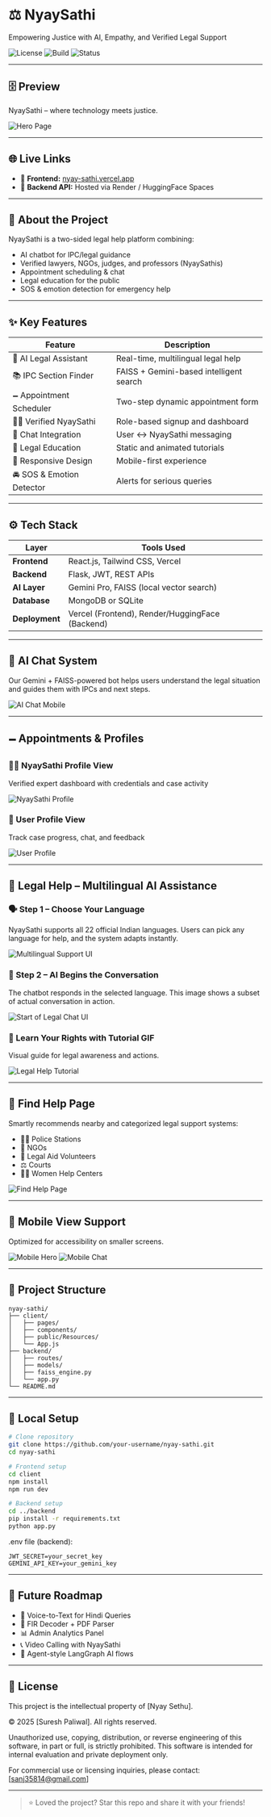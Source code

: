 # ⚖️ NyaySathi
Empowering Justice with AI, Empathy, and Verified Legal Support

![License](https://img.shields.io/badge/License-MIT-blue.svg)
![Build](https://img.shields.io/badge/Build-Flask%20%7C%20React%20%7C%20Gemini%20%7C%20FAISS-blueviolet)
![Status](https://img.shields.io/badge/Status-Beta-green)

---

## 🗄️ Preview
NyaySathi – where technology meets justice.

![Hero Page](public/Resources/hero_page.png)

---

## 🌐 Live Links
- 🚀 **Frontend:** [nyay-sathi.vercel.app](https://nyay-sathi.vercel.app)
- 🧠 **Backend API:** Hosted via Render / HuggingFace Spaces

---

## 🧐 About the Project
NyaySathi is a two-sided legal help platform combining:
- AI chatbot for IPC/legal guidance
- Verified lawyers, NGOs, judges, and professors (NyaySathis)
- Appointment scheduling & chat
- Legal education for the public
- SOS & emotion detection for emergency help

---

## ✨ Key Features
| Feature                     | Description |
|----------------------------|-------------|
| 🧠 AI Legal Assistant       | Real-time, multilingual legal help |
| 📚 IPC Section Finder       | FAISS + Gemini-based intelligent search |
| 🗕️ Appointment Scheduler    | Two-step dynamic appointment form |
| 👨‍⚖️ Verified NyaySathi     | Role-based signup and dashboard |
| 💬 Chat Integration         | User ↔ NyaySathi messaging |
| 💾 Legal Education          | Static and animated tutorials |
| 📱 Responsive Design        | Mobile-first experience |
| 🚘 SOS & Emotion Detector   | Alerts for serious queries |

---

## ⚙️ Tech Stack
| Layer        | Tools Used |
|--------------|------------|
| **Frontend** | React.js, Tailwind CSS, Vercel |
| **Backend**  | Flask, JWT, REST APIs |
| **AI Layer** | Gemini Pro, FAISS (local vector search) |
| **Database** | MongoDB or SQLite |
| **Deployment** | Vercel (Frontend), Render/HuggingFace (Backend) |

---

## 🧐 AI Chat System
Our Gemini + FAISS-powered bot helps users understand the legal situation and guides them with IPCs and next steps.

![AI Chat Mobile](public/Resources/mobile_chat_page.png)

---

## 🗕️ Appointments & Profiles
### 👨‍⚖️ NyaySathi Profile View
Verified expert dashboard with credentials and case activity

![NyaySathi Profile](public/Resources/nyaysathi_profile.png)

### 👤 User Profile View
Track case progress, chat, and feedback

![User Profile](public/Resources/user_profile.png)

---

## 📘 Legal Help – Multilingual AI Assistance
### 🗣️ Step 1 – Choose Your Language
NyaySathi supports all 22 official Indian languages. Users can pick any language for help, and the system adapts instantly.

![Multilingual Support UI](public/Resources/legal_help_1.png)

### 🧠 Step 2 – AI Begins the Conversation
The chatbot responds in the selected language. This image shows a subset of actual conversation in action.

![Start of Legal Chat UI](public/Resources/legal_help_2.png)

### 🎥 Learn Your Rights with Tutorial GIF
Visual guide for legal awareness and actions.

![Legal Help Tutorial](public/Resources/legal_help_tut.gif)

---

## 🧭 Find Help Page
Smartly recommends nearby and categorized legal support systems:
- 👮‍♂️ Police Stations
- 🏢 NGOs
- 🤝 Legal Aid Volunteers
- ⚖️ Courts
- 👩‍⚖️ Women Help Centers

![Find Help Page](public/Resources/find_help_page.png)

---

## 📱 Mobile View Support
Optimized for accessibility on smaller screens.

![Mobile Hero](public/Resources/mobile_hero_page.png)
![Mobile Chat](public/Resources/mobile_chat_page.png)

---

## 📁 Project Structure
```
nyay-sathi/
├── client/
│   ├── pages/
│   ├── components/
│   ├── public/Resources/
│   └── App.js
├── backend/
│   ├── routes/
│   ├── models/
│   ├── faiss_engine.py
│   └── app.py
└── README.md
```

---

## 🔧 Local Setup
```bash
# Clone repository
git clone https://github.com/your-username/nyay-sathi.git
cd nyay-sathi

# Frontend setup
cd client
npm install
npm run dev

# Backend setup
cd ../backend
pip install -r requirements.txt
python app.py
```

.env file (backend):
```
JWT_SECRET=your_secret_key
GEMINI_API_KEY=your_gemini_key
```

---

## 🔮 Future Roadmap
- 🎤 Voice-to-Text for Hindi Queries
- 📃 FIR Decoder + PDF Parser
- 📊 Admin Analytics Panel
- 📞 Video Calling with NyaySathi
- 🧠 Agent-style LangGraph AI flows

---



## 📜 License
This project is the intellectual property of [Nyay Sethu].

© 2025 [Suresh Paliwal]. All rights reserved.

Unauthorized use, copying, distribution, or reverse engineering of this software, in part or full, is strictly prohibited. This software is intended for internal evaluation and private deployment only.

For commercial use or licensing inquiries, please contact: [sanj35814@gmail.com]


---

> ⭐ Loved the project? Star this repo and share it with your friends!
